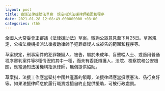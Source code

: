 ```yaml
---
layout: post
title: 審議法律援助法草案　規定指派法援律師範圍和程序
date: 2021-01-28 12:08:49.000000000 +08:00
categories: rthk
---
```


全國人大常委會正審議《法律援助法》草案，徵詢公眾意見至下月25日。草案規定，公檢法機構指派法律援助律師予犯罪嫌疑人或被告的範圍和程序等。

草案規定，刑事案件的犯罪嫌疑人、被告，屬於未成年、盲聾啞人士、或適用普通程序審判案件等8種情況的其中一種，而未有委託辯護人，法院、檢察院和公安機關，應當通知法援機構指派律師，無償提供協助。

草案指，法援工作應當堅持中國共產黨的領導，法援律師應當擁護憲法、品行良好等。如果法援律師怠於履行職責或擅自終止提供援助，可被行政處罰。

